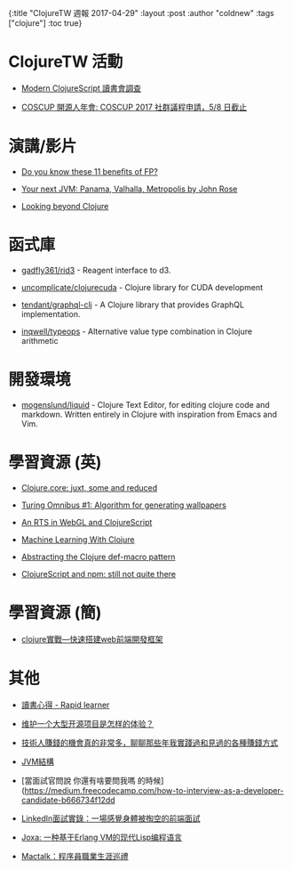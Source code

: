 {:title "ClojureTW 週報 2017-04-29"
:layout :post
:author "coldnew"
:tags  ["clojure"]
:toc true}

# ClojureTW 活動

* [Modern ClojureScript 讀書會調查](https://docs.google.com/forms/d/e/1FAIpQLSfVgh-hP0F7_QPWfwnISbULZ3w2B7__FZ2AJDSNJlF7VDpGfg/viewform?c=0&w=1)

* [COSCUP 開源人年會: COSCUP 2017 社群議程申請，5/8 日截止](http://blog.coscup.org/2017/04/2017-58.html)

# 演講/影片

* [Do you know these 11 benefits of FP?](https://purelyfunctional.tv/article/why-functional-programming/)

* [Your next JVM: Panama, Valhalla, Metropolis by John Rose](https://www.youtube.com/watch?v=OMk5KoUIOy4)

* [Looking beyond Clojure](https://juxt.pro/blog/posts/XT16-martin-trojer-looking-beyond-clojure.html)

# 函式庫

* [gadfly361/rid3](https://github.com/gadfly361/rid3) - Reagent interface to d3.

* [uncomplicate/clojurecuda](https://github.com/uncomplicate/clojurecuda) - Clojure library for CUDA development

* [tendant/graphql-clj](https://github.com/tendant/graphql-clj) - A Clojure library that provides GraphQL implementation.

* [inqwell/typeops](https://github.com/inqwell/typeops) - Alternative value type combination in Clojure arithmetic

# 開發環境

* [mogenslund/liquid](https://github.com/mogenslund/liquid) - Clojure Text Editor, for editing clojure code and markdown. Written entirely in Clojure with inspiration from Emacs and Vim.

# 學習資源 (英)

* [Clojure.core: juxt, some and reduced](http://blog.klipse.tech//clojure/2017/04/22/clojure-juxt-some-reduced.html)

* [Turing Omnibus #1: Algorithm for generating wallpapers](http://blog.klipse.tech//omnibus/2017/04/23/omnibus-1-wallpaper.html)

* [An RTS in WebGL and ClojureScript](https://emnh.github.io/rts-blog/)

* [Machine Learning With Clojure](https://juxt.pro/blog/posts/machine-learning-with-clojure.html)

* [Abstracting the Clojure def-macro pattern](http://www.reinvanderwoerd.nl/blog/2017/04/27/abstracting-the-clojure-def-macro-pattern/?utm_source=Clojure&utm_medium=Atom)

* [ClojureScript and npm: still not quite there](https://medium.com/@atroche/clojurescript-and-npm-still-not-quite-there-3f1904d1e1e)

# 學習資源 (簡)

* [clojure實戰—快速搭建web前端開發框架](http://blog.csdn.net/linux2_scdn/article/details/70667085)

# 其他


* [讀書心得 - Rapid learner](http://mis101bird.js.org/rapidlearner/)

* [维护一个大型开源项目是怎样的体验？](https://www.zhihu.com/question/36292298/answer/160028010)

* [技術人賺錢的機會真的非常多，聊聊那些年我實踐過和見過的各種賺錢方式](https://www.diycode.cc/topics/719)

* [JVM結構](http://brucefeng.farbox.com/post/jvm-architecture)

* [當面試官問說 你還有啥要問我嗎 的時候](https://medium.freecodecamp.com/how-to-interview-as-a-developer-candidate-b666734f12dd

* [LinkedIn面試實錄：一場感覺身體被掏空的前端面試](http://www.jianshu.com/p/9ed470fe7135)

* [Joxa: 一种基于Erlang VM的现代Lisp编程语言](http://xlambda.com/blog/2015/08/20/joxa-a-lisp-programming-language-base-on-erlang-vm/)

* [Mactalk：程序員職業生涯巡禮](http://www.liuhaihua.cn/archives/491027.html)